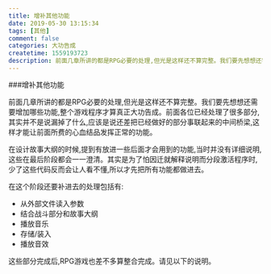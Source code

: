 ```yaml
---
title: 增补其他功能
date: 2019-05-30 13:15:34
tags: [其他]
comment: false
categories: 大功告成
createtime: 1559193723
description: 前面几章所讲的都是RPG必要的处理,但光是这样还不算完整。我们要先想想还需要增加哪些功能,整个游戏程序才算真正大功告成。前面各位已经处理了很多部分,其实并不是说漏掉了什么,应该是说还差把已经做好的部分事联起来的中间桥梁,这样才能让前面所费的心血结品发挥正常的功能。
---
```

###增补其他功能

前面几章所讲的都是RPG必要的处理,但光是这样还不算完整。我们要先想想还需要增加哪些功能,整个游戏程序才算真正大功告成。前面各位已经处理了很多部分,其实并不是说漏掉了什么,应该是说还差把已经做好的部分事联起来的中间桥梁,这样才能让前面所费的心血结品发挥正常的功能。

在设计故事大纲的时候,提到有放进一些后面才会用到的功能,当时并没有详细说明,这些在最后阶段都会一一澄清。其实是为了怕因迁就解释说明而分段激活程序时,少了这些代码反而会让人看不懂,所以才先把所有功能都做进去。

在这个阶段还要补进去的处理包括有:

* 从外部文件读入参数
* 结合战斗部分和故事大纲
* 播放音乐
* 存储/装入
* 播放音效

这些部分完成后,RPG游戏也差不多算整合完成。请见以下的说明。